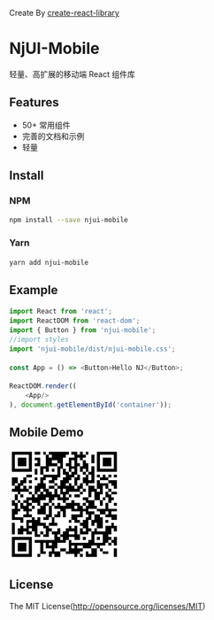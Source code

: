 Create By [create-react-library](https://github.com/transitive-bullshit/create-react-library)
# NjUI-Mobile

轻量、高扩展的移动端 React 组件库

## Features

+ 50+ 常用组件
+ 完善的文档和示例
+ 轻量

## Install

### NPM

```bash
npm install --save njui-mobile
```

### Yarn
 
```bash
yarn add njui-mobile
```

## Example

```javascript
import React from 'react';
import ReactDOM from 'react-dom';
import { Button } from 'njui-mobile';
//import styles
import 'njui-mobile/dist/njui-mobile.css';

const App = () => <Button>Hello NJ</Button>;

ReactDOM.render((
    <App/>
), document.getElementById('container'));
```

## Mobile Demo

<img src="./assets/preview_code.png" style="width: 200px" />

## License

The MIT License(http://opensource.org/licenses/MIT)

